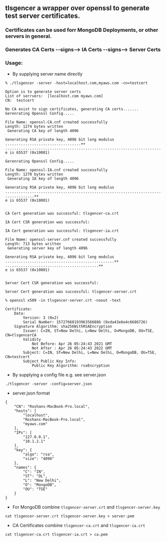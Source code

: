 ## tlsgencer a wrapper over openssl to generate test server certificates.

### Certificates can be used forr MongoDB Deployments, or other servers in general. 

### Generates CA Certs --signs--> IA Certs --signs--> Server Certs

### Usage:

- By supplying server name directly
```
% ./tlsgencer -server -host=localhost.com,myaws.com -cn=testcert

Option is to generate server certs
List of serrvers:  [localhost.com myaws.com]
CN:  testcert

No CA exist to sign certificates, generating CA certs.......
Gerenrating Openssl Config.....

File Name: openssl-CA.cnf created successfully
Length: 1274 bytes written
 Generating CA key of length 4096

Generating RSA private key, 4096 bit long modulus
..................................++
..................................................................................................................................................++
e is 65537 (0x10001)

Gerenrating Openssl Config.....

File Name: openssl-IA.cnf created successfully
Length: 1270 bytes written
 Generating IA key of length 4096

Generating RSA private key, 4096 bit long modulus
...........................................................................................................++
.............++
e is 65537 (0x10001)


CA Cert generation was successful: tlsgencer-ca.crt 

IA Cert CSR generation was successful:

IA Cert generation was successful: tlsgencer-ia.crt

File Name: openssl-server.cnf created successfully
Length: 713 bytes written
 Generating server key of length 4096

Generating RSA private key, 4096 bit long modulus
.................................................++
..........................................++
e is 65537 (0x10001)


Server Cert CSR generation was successful:

Server Cert generation was successful: tlsgencer-server.crt

% openssl x509 -in tlsgencer-server.crt -noout -text 

Certificate:
    Data:
        Version: 3 (0x2)
        Serial Number: 15727668193963566886 (0xda43e6e4c6686726)
    Signature Algorithm: sha256WithRSAEncryption
        Issuer: C=IN, ST=New Delhi, L=New Delhi, O=MongoDB, OU=TSE, CN=tlsgencerCA
        Validity
            Not Before: Apr 26 05:24:43 2021 GMT
            Not After : Apr 26 05:24:43 2022 GMT
        Subject: C=IN, ST=New Delhi, L=New Delhi, O=MongoDB, OU=TSE, CN=testcert
        Subject Public Key Info:
            Public Key Algorithm: rsaEncryption

```
- By supplying a config file e.g. see server.json
```
./tlsgencer -server -config=server.json
```
- server.json format
```
{
    "CN": "Roshans-MacBook-Pro.local",
    "hosts": [
        "localhost",
        "Roshans-MacBook-Pro.local",
        "myaws.com"
    ],
    "IPs": [
        "127.0.0.1",
        "10.1.2.1"
    ],
    "key": {
        "algo": "rsa",
        "size": "4096"
    },
    "names": {
        "C": "IN",
        "ST": "DL",
        "L": "New Delhi",
        "O": "MongoDB",
        "OU": "TSE"
    }
}
```
- For MongoDB combine `tlsgencer-server.crt` and `tlsgencer-server.key`
```
cat tlsgencer-server.crt tlsgencer-server.key > server.pem
```
- CA Certificates combine `tlsgencer-ca.crt` and `tlsgencer-ia.crt`
```
cat tlsgencer-ca.crt tlsgencer-ia.crt > ca.pem
```
